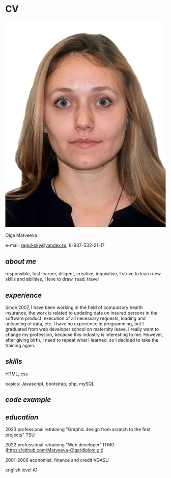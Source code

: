 # CV

![Изображение](/IMG_2825_.jpg)

Olga Matveeva

e-mail: regul-sky@yandex.ru, 8-937-532-21-17

## *about me*
responsible, fast learner, diligent, creative, inquisitive, I strive to learn new skills and abilities, I love to draw, read,
travel

## *experience*
Since 2007, I have been working in the field of compulsory health insurance, the work is related to updating data on insured persons in the software product. execution of all necessary requests, loading and unloading of data, etc.
I have no experience in programming, but I graduated from web developer school on maternity leave. I really want to change my profession, because this industry is interesting to me. However, after giving birth, I need to repeat what I learned, so I decided to take the training again.

## *skills*
HTML, css

basics: Javascript, bootstrap, php, mySQL

## *code example*

<script>
         let n = 5,
         strHello="Hello World",
         isCool = true,
         empty = null,
         currentUser;
         console.log(typeof n);
         console.log(typeof strHello);
         console.log(typeof isCool);
         console.log(typeof empty);
         console.log(typeof currentUser);
         
        </script>

## *education*    
2023 professional retraining "Graphic design from scratch to the first projects" TSU

2022 professional retraining
"Web developer" ITMO (https://github.com/Matveeva-Olga/diplom.git)

2001-2006 economist,
finance and credit VGASU

english level A1